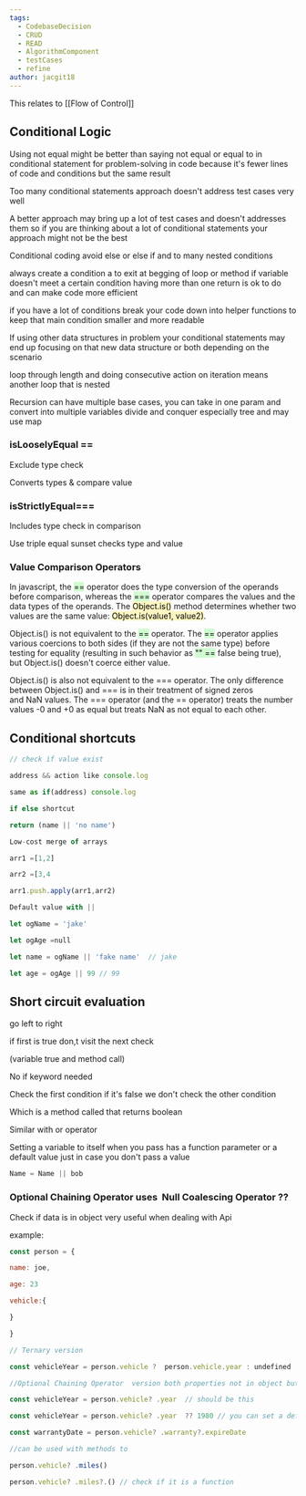 ```yaml
---
tags:
  - CodebaseDecision
  - CRUD
  - READ
  - AlgorithmComponent
  - testCases
  - refine
author: jacgit18
---
```

This relates to [[Flow of Control]]



## Conditional Logic 

Using not equal might be better than saying not equal or equal to in conditional statement for problem-solving in code because it's fewer lines of code and conditions but the same result 

Too many conditional statements approach doesn't address test cases very well 

A better approach may bring up a lot of test cases and doesn't addresses them so if you are thinking about a lot of conditional statements your approach might not be the best 

Conditional coding avoid else or else if and to many nested conditions  

always create a condition a to exit at begging of loop or method if variable doesn't meet a certain condition having more than one return is ok to do and can make code more efficient 

if you have a lot of conditions break your code down into helper functions to keep that main condition smaller and more readable 

If using other data structures in problem your conditional statements may end up focusing on that new data structure or both depending on the scenario 

loop through length and doing consecutive action on iteration means another loop that is nested 

Recursion can have multiple base cases, you can take in one param and convert into multiple variables divide and conquer especially tree and may use map 


### isLooselyEqual ==

Exclude type check

Converts types & compare value


### isStrictlyEqual===

Includes type check in comparison


Use triple equal sunset checks type and value

### Value Comparison Operators

In javascript, the <mark style="background: #BBFABBA6;">==</mark> operator does the type conversion of the operands before comparison, whereas the <mark style="background: #BBFABBA6;">===</mark> operator compares the values and the data types of the operands. The <mark style="background: #FFF3A3A6;">Object.is()</mark> method determines whether two values are the same value: <mark style="background: #FFF3A3A6;">Object.is(value1, value2)</mark>.

Object.is() is not equivalent to the <mark style="background: #BBFABBA6;">==</mark> operator. The <mark style="background: #BBFABBA6;">==</mark> operator applies various coercions to both sides (if they are not the same type) before testing for equality (resulting in such behavior as <mark style="background: #BBFABBA6;">"" ==</mark> false being true), but Object.is() doesn't coerce either value.

Object.is() is also not equivalent to the === operator. The only difference between Object.is() and === is in their treatment of signed zeros and NaN values. The === operator (and the == operator) treats the number values -0 and +0 as equal but treats NaN as not equal to each other.


## Conditional shortcuts 

```javascript
// check if value exist 

address && action like console.log  

same as if(address) console.log 

if else shortcut  

return (name || 'no name') 

Low-cost merge of arrays 

arr1 =[1,2] 

arr2 =[3,4 

arr1.push.apply(arr1,arr2) 

Default value with || 

let ogName = 'jake' 

let ogAge =null 

let name = ogName || 'fake name'  // jake 

let age = ogAge || 99 // 99

```


## Short circuit evaluation 

go left to right 

if first is true don,t visit the next check 

(variable true and method call) 

No if keyword needed 

Check the first condition if it's false we don't check the other condition 

Which is a method called that returns boolean 

Similar with or operator 

Setting a variable to itself when you pass has a function parameter or a default value just in case you don't pass a value 

```javascript
Name = Name || bob
```

### Optional Chaining Operator uses  Null Coalescing Operator ??

Check if data is in object very useful when dealing with Api  

example: 
```javascript
const person = { 

name: joe, 

age: 23 

vehicle:{ 

} 

} 

// Ternary version 

const vehicleYear = person.vehicle ?  person.vehicle.year : undefined 

//Optional Chaining Operator  version both properties not in object but if they were you would get vale of them 

const vehicleYear = person.vehicle? .year  // should be this 

const vehicleYear = person.vehicle? .year  ?? 1980 // you can set a default value if it doesnt exist 

const warrantyDate = person.vehicle? .warranty?.expireDate   

//can be used with methods to 

person.vehicle? .miles() 

person.vehicle? .miles?.() // check if it is a function
```